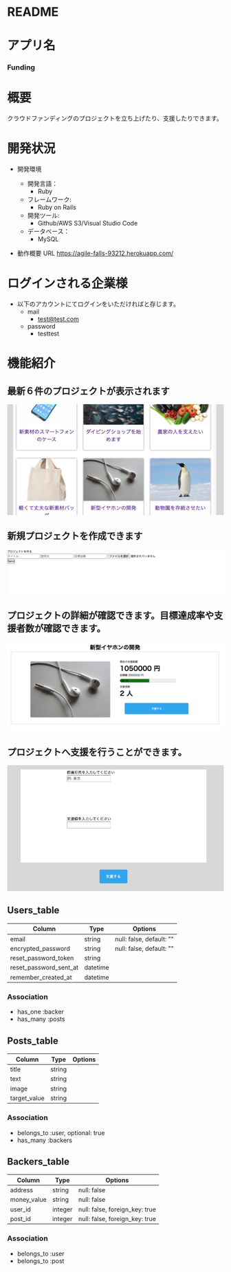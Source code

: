 # README

# アプリ名
### Funding

# 概要
クラウドファンディングのプロジェクトを立ち上げたり、支援したりできます。

# 開発状況
- 開発環境

  - 開発言語：  
    - Ruby
  - フレームワーク:  
    - Ruby on Rails  
  - 開発ツール:  
    - Github/AWS S3/Visual Studio Code  
  - データベース：  
    - MySQL  

- 動作概要 URL https://agile-falls-93212.herokuapp.com/

# ログインされる企業様
- 以下のアカウントにてログインをいただければと存じます。
  - mail
    - test@test.com
  - password
    - testtest

# 機能紹介

## 最新６件のプロジェクトが表示されます
![トップ画像](app/assets/images/index.png)

## 新規プロジェクトを作成できます
![新規プロジェクト画像](app/assets/images/posts_new.png)

## プロジェクトの詳細が確認できます。目標達成率や支援者数が確認できます。
![詳細画像](app/assets/images/posts_show.png)

## プロジェクトへ支援を行うことができます。
![支援画像](app/assets/images/backers_new.png)

 ## Users_table

|Column|Type|Options|
|------|----|-------|
|email|string|null: false, default: ""|
|encrypted_password|string|null: false, default: ""|
|reset_password_token|string||
|reset_password_sent_at|datetime||
|remember_created_at|datetime||

### Association

- has_one :backer
- has_many :posts


 ## Posts_table

|Column|Type|Options|
|------|----|-------|
|title|string||
|text|string||
|image|string||
|target_value|string||

### Association

- belongs_to :user, optional: true
- has_many :backers


 ## Backers_table

|Column|Type|Options|
|------|----|-------|
|address|string|null: false|
|money_value|string|null: false|
|user_id|integer|null: false, foreign_key: true|
|post_id|integer|null: false, foreign_key: true|

### Association

- belongs_to :user
- belongs_to :post